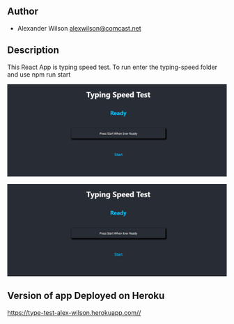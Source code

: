 
## Author

* Alexander Wilson alexwilson@comcast.net

## Description
This React App is typing speed test. To run enter the typing-speed folder and use 
npm run start



![alt text](https://github.com/awilson02/typingSpeed/blob/master/images/home.PNG)


![alt text](https://github.com/awilson02/typingSpeed/blob/master/images/home.PNG)
## Version of app Deployed on Heroku
https://type-test-alex-wilson.herokuapp.com// 
